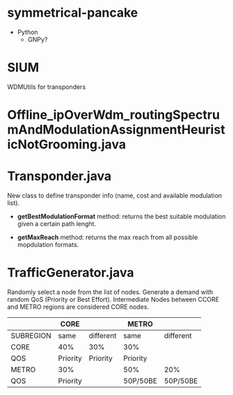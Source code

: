# symmetrical-pancake
* Python
  - GNPy?

# SIUM
WDMUtils for transponders


# Offline\_ipOverWdm\_routingSpectrumAndModulationAssignmentHeuristicNotGrooming.java

# Transponder.java

New class to define transponder info (name, cost and available modulation list).

* **getBestModulationFormat** method: returns the best suitable modulation given a certain path lenght.

* **getMaxReach** method: returns the max reach from all possible mopdulation formats.

# TrafficGenerator.java

Randomly select a node from the list of nodes. Generate a demand with random QoS (Priority or Best Effort). Intermediate Nodes between CCORE and METRO regions are considered CORE nodes.

|           | CORE     |           | METRO    |           |
| --------- | -------- | --------- | -------- | --------- |
| SUBREGION | same     | different | same     | different |
| CORE      | 40%      | 30%       | 30%      |           |
| QOS       | Priority | Priority  | Priority |           |
| METRO     | 30%      |           | 50%      | 20%       |
| QOS       | Priority |           | 50P/50BE | 50P/50BE  |

